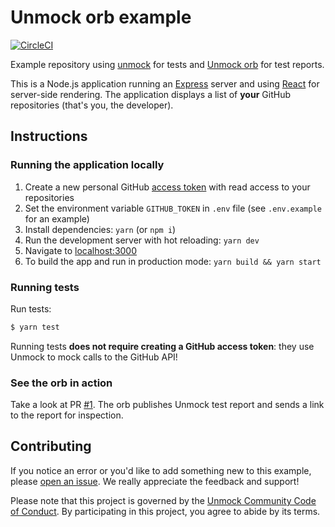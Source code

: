 # Unmock orb example

[![CircleCI](https://circleci.com/gh/unmock/unmock-orb-example.svg?style=svg)](https://circleci.com/gh/unmock/unmock-orb-example)

Example repository using [unmock](https://unmock.io) for tests and [Unmock orb](https://circleci.com/orbs/registry/orb/unmock/unmock) for test reports.

This is a Node.js application running an [Express](https://expressjs.com/) server and using [React](https://reactjs.org/) for server-side rendering. The application displays a list of **your** GitHub repositories (that's you, the developer).

## Instructions

### Running the application locally

1. Create a new personal GitHub [access token](https://github.com/settings/tokens) with read access to your repositories
1. Set the environment variable `GITHUB_TOKEN` in `.env` file (see `.env.example` for an example)
1. Install dependencies: `yarn` (or `npm i`)
1. Run the development server with hot reloading: `yarn dev`
1. Navigate to [localhost:3000](http://localhost:3000)
1. To build the app and run in production mode: `yarn build && yarn start`

### Running tests

Run tests:

```bash
$ yarn test
```

Running tests **does not require creating a GitHub access token**: they use Unmock to mock calls to the GitHub API!

### See the orb in action

Take a look at PR [#1](https://github.com/unmock/unmock-orb-example/pull/1). The orb publishes Unmock test report and sends a link to the report for inspection.

## Contributing

If you notice an error or you'd like to add something new to this example, please [open an issue](https://github.com/unmock/unmock-orb-example/issues). We really appreciate the feedback and support! 

Please note that this project is governed by the [Unmock Community Code of Conduct](https://github.com/unmock/code-of-conduct). By participating in this project, you agree to abide by its terms.
